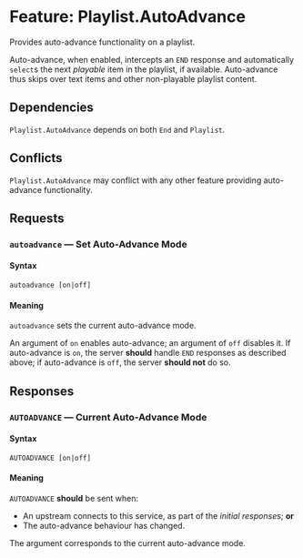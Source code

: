 # Feature: Playlist.AutoAdvance

Provides auto-advance functionality on a playlist.

Auto-advance, when enabled, intercepts an `END` response and automatically
`select`s the next _playable_ item in the playlist, if available.  Auto-advance
thus skips over text items and other non-playable playlist content.

## Dependencies

`Playlist.AutoAdvance` depends on both `End` and `Playlist`.

## Conflicts

`Playlist.AutoAdvance` may conflict with any other feature providing
auto-advance functionality.

## Requests

### `autoadvance` — Set Auto-Advance Mode

#### Syntax

`autoadvance [on|off]`

#### Meaning

`autoadvance` sets the current auto-advance mode.

An argument of `on` enables auto-advance; an argument of `off` disables it.
If auto-advance is `on`, the server __should__ handle `END` responses as
described above; if auto-advance is `off`, the server __should not__ do so.

## Responses

### `AUTOADVANCE` — Current Auto-Advance Mode

#### Syntax

`AUTOADVANCE [on|off]`

#### Meaning

`AUTOADVANCE` __should__ be sent when:

* An upstream connects to this service, as part of the _initial responses_;
  __or__
* The auto-advance behaviour has changed.

The argument corresponds to the current auto-advance mode.
